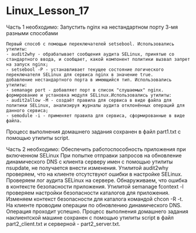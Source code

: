 # Linux_Lesson_17

Часть 1 необходимо:
Запустить nginx на нестандартном порту 3-мя разными способами
    
    Первый способ с помощью переключателей setsebool. Использовались утилиты:
    - audit2why - обрабатывает сообщения аудита SELinux, принятые со стандартного ввода, и сообщает, какой компонент политики вызвал запрет на запуск nginx;
    - setsebool -P - устанавливает текущее состояние логического переключателя SELinux для сервиса nginx в значение true.
    добавление нестандартного порта в имеющийся тип. Использовались утилиты:
    - semanage port - добавляет порт в список "слушаемых" nginx.
    формирование и установка модуля SELinux.Использовались утилиты:
    - audit2allow -М - создаёт правила для сервиса в виде файла для политики SELinux, анализируя журналы аудита отклонённых операций для данного сервиса;
    - semodule -i - применяет правила для сервиса, сформированные в виде файла.
Процесс выполнения домашнего задания сохранен в файл part1.txt с помощью утилиты script.

Часть 2 необходимо:
Обеспечить работоспособность приложения при включенном SELinux
        При попытке отправки запросов на обновление динамического DNS с клиента серверу имен с помощью утилиты nsupdate, не получается внести изменения. Утилитой audit2why проверяем, что на клиенте отсутствуют ошибки в настройке SELinux.
    Проверяем лог аудита SELinux на сервере. Обнаруживаем, что ошибка в контексте безопасности приложения. Утилитой semanage fcontext -l проверяем настройки безопасности каталогов для приложения. Изменяем контекст безопасности для каталога командой chcon -R -t.
    На клиенте проводим операции по обновлению динамического DNS. Операция проходит успешно.
Процесс выполнения домашнего задания наклиентской машине сохранен с помощью утилиты script в файл part2_client.txt и серверной - part2_server.txt.

